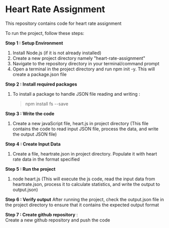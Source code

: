 # Heart Rate Assignment

This repository contains code for heart rate assignment

To run the project, follow these steps:

**Step 1 : Setup Environment**
1. Install Node.js (if it is not already installed)
2. Create a new project directory namely "heart-rate-assignment"
3. Navigate to the repository directory in your terminal/command prompt
4. Open a terminal in the project directory and run npm init -y. This will create a package.json file

**Step 2 : Install required packages**
1. To install a package to handle JSON file reading and writing : 
   > npm install fs --save

**Step 3 : Write the code** 
1. Create a new javaScript file, heart.js in project directory
   (This file contains the code to read input JSON file, process the data, and write the output JSON file) 

**Step 4 : Create Input Data**
1. Create a file, heartrate.json in project directory. Populate it with heart rate data in the format specified

**Step 5 : Run the project**
1. node heart.js
(This will execute the js code, read the input data from heartrate.json, process it to calculate statistics, and write the output to output.json)

**Step 6 : Verify output** 
After running the project, check the output.json file in the project directory to ensure that it contains the expected output format

**Step 7 : Create github repository** :  
Create a new github repository and push the code 

